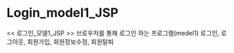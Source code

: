 # Login_model1_JSP
&lt;&lt; 로그인_모델1_JSP >>
브로우저를 통해 로그인 하는 프로그램(medel1)
로그인, 로그아웃, 회원가입, 회원정보수정, 회원탈퇴
